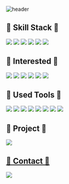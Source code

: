 

![header](https://capsule-render.vercel.app/api?type=rounded&color=timeAuto&text=JaeHyeong&height=300&fontSize=80&textBg=true&fontColor=black)




## 👋 Skill Stack 👋
<img src="https://img.shields.io/badge/Python-blue?style=flat-square&logo=Python&logoColor=white"/> <img src="https://img.shields.io/badge/Sklearn-9cf?style=flat-square&logo=Scikit-learn&logoColor=white"/> <img src="https://img.shields.io/badge/Tensorflow-orange?style=flat-square&logo=Tensorflow&logoColor=white"/> <img src="https://img.shields.io/badge/Pandas-informational?style=flat-square&logo=Pandas&logoColor=white"/> <img src="https://img.shields.io/badge/SQL-black?style=flat-square&logo=HTML5&logoColor=white" /> <img src="https://img.shields.io/badge/Flask-gray?style=flat-square&logo=Flask&logoColor=white" /> 

## 👋 Interested 👋
<img src="https://img.shields.io/badge/ML/DL-white?style=flat-square&logo=ML&logoColor=black"/> <img src="https://img.shields.io/badge/NLP-yellow?style=flat-square&logo=NLP&logoColor=white"/> <img src="https://img.shields.io/badge/Recommend-red?style=flat-square&logo=Recommend&logoColor=white"/> <img src="https://img.shields.io/badge/TimeSeries-yellowgreen?style=flat-square&logo=TimeSeries&logoColor=white"/> <img src="https://img.shields.io/badge/DataAnalysis-blue?style=flat-square&logo=DataAnalysis&logoColor=white"/> <img src="https://img.shields.io/badge/DataVisualization-purple?style=flat-square&logo=DataVisualization&logoColor=white"/>


## 👋 Used Tools 👋
<img src="https://img.shields.io/badge/GitHub-ff69b4?style=flat-square&logo=GitHub&logoColor=white" /> <img src="https://img.shields.io/badge/Slack-E34F26?style=flat-square&logo=Slack&logoColor=white" /> <img src="https://img.shields.io/badge/VScode-blue?style=flat-square&logo=Visualstudiocode&logoColor=white" /> <img src="https://img.shields.io/badge/Postman-orange?style=flat-square&logo=Postman&logoColor=white" /> <img src="https://img.shields.io/badge/Anoconda-yellow?style=flat-square&logo=Anaconda&logoColor=white" /> <img src="https://img.shields.io/badge/Notion-white?style=flat-square&logo=Notion&logoColor=black" /> <img src="https://img.shields.io/badge/Asana-red?style=flat-square&logo=Asana&logoColor=black" /> <img src="https://img.shields.io/badge/GoogleColab-yellow?style=flat-square&logo=Googlecolab&logoColor=black" />

## 👋 Project 👋
<a href="https://github.com/lee-jae-hyeong/Project-Study"><img src="https://img.shields.io/badge/GitHub-red?style=flat-square&logo=GitHub&logoColor=white" />
  
## 👋 Contact 👋
<a href="mailto:leejaehyeong1013@gmail.com"><img src="https://img.shields.io/badge/Gmail-red?style=flat-square&logo=Gmail&logoColor=white" />
<!--
**lee-jae-hyeong/lee-jae-hyeong** is a ✨ _special_ ✨ repository because its `README.md` (this file) appears on your GitHub profile.

Here are some ideas to get you started:

- 🔭 I’m currently working on ...
- 🌱 I’m currently learning ...
- 👯 I’m looking to collaborate on ...
- 🤔 I’m looking for help with ...
- 💬 Ask me about ...
- 📫 How to reach me: ...
- 😄 Pronouns: ...
- ⚡ Fun fact: ...
-->
